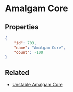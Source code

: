 # Amalgam Core

<no description available>

## Properties

```json
{
    "id": 703,
    "name": "Amalgam Core",
    "count": -100
}
```

## Related

- [Unstable Amalgam Core](../items/20228-unstable-amalgam-core.md)

